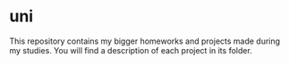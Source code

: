# uni
This repository contains my bigger homeworks and projects made during my studies.
You will find a description of each project in its folder.
